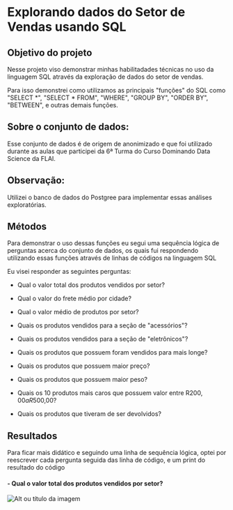 # Explorando dados do Setor de Vendas usando SQL

## Objetivo do projeto

Nesse projeto viso demonstrar minhas habilitadades técnicas no uso da linguagem SQL através da exploração de dados do setor de vendas.

Para isso demonstrei como utilizamos as principais "funções" do SQL como "SELECT *", "SELECT * FROM", "WHERE", "GROUP BY", "ORDER BY",  "BETWEEN", e outras demais funções.

## Sobre o conjunto de dados:

Esse conjunto de dados é de origem de anonimizado e que foi utilizado durante as aulas que participei da 6ª Turma do Curso Dominando Data Science da FLAI.

## Observação:
Utilizei o banco de dados do Postgree para implementar essas análises exploratórias.

## Métodos

Para demonstrar o uso dessas funções eu segui uma sequência lógica de perguntas acerca do conjunto de dados, os quais fui respondendo utilizando essas funções através de linhas de códigos na linguagem SQL

Eu visei responder as seguintes perguntas:

- Qual o valor total dos produtos vendidos por setor?

- Qual o valor do frete médio por cidade?

- Qual o valor médio de produtos por setor?

- Quais os produtos vendidos para a seção de "acessórios"?

- Quais os produtos vendidos para a seção de "eletrônicos"?

- Quais os produtos que possuem foram vendidos para mais longe?

- Quais os produtos que possuem maior preço?

- Quais os produtos que possuem maior peso?

- Quais os 10 produtos mais caros que possuem valor entre R$200,00 a R$500,00?

- Quais os produtos que tiveram de ser devolvidos?

## Resultados

Para ficar mais didático e seguindo uma linha de sequência lógica, optei por reescrever cada pergunta seguida das linha de código, e um print do resultado do código

#### - Qual o valor total dos produtos vendidos por setor?

![Alt ou título da imagem](https://github.com/Campos-Silva/Projeto_01_Parte_C_Modelos_de_Machine_Learning_no_Python/blob/main/1_git_imagem.jpg)


